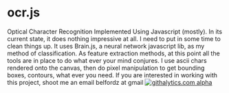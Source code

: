 ocr.js
======

Optical Character Recognition Implemented Using Javascript (mostly). In its current state, it does nothing impressive at all. I need to put in some time to clean things up. It uses Brain.js, a neural network javascript lib, as my method of classification. As feature extraction methods, at this point all the tools are in place to do what ever your mind conjures. I use ascii chars rendered onto the canvas, then do pixel manipulation to get bounding boxes, contours, what ever you need. If you are interested in working with this project, shoot me an email belfordz at gmail 
[![githalytics.com alpha](https://cruel-carlota.pagodabox.com/f778f321adad306cf68e08226e636f86 "githalytics.com")](http://githalytics.com/BelfordZ/ocr.js)

<script>
  (function(i,s,o,g,r,a,m){i['GoogleAnalyticsObject']=r;i[r]=i[r]||function(){
  (i[r].q=i[r].q||[]).push(arguments)},i[r].l=1*new Date();a=s.createElement(o),
  m=s.getElementsByTagName(o)[0];a.async=1;a.src=g;m.parentNode.insertBefore(a,m)
  })(window,document,'script','//www.google-analytics.com/analytics.js','ga');

  ga('create', 'UA-35154340-2', 'github.com');
  ga('send', 'pageview');

</script>